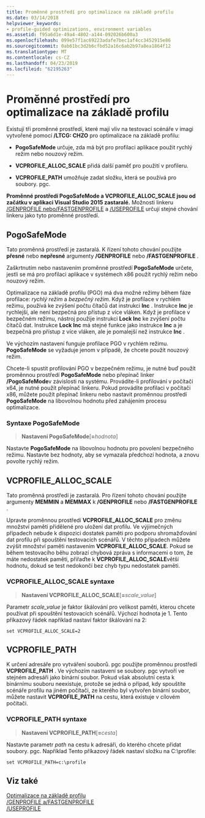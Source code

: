 ```yaml
---
title: Proměnné prostředí pro optimalizace na základě profilu
ms.date: 03/14/2018
helpviewer_keywords:
- profile-guided optimizations, environment variables
ms.assetid: f95a6d1e-49a4-4802-a144-092026b600a3
ms.openlocfilehash: 099e57f1ac69223adafe7bec1af4cc3452915e86
ms.sourcegitcommit: 0ab61bc3d2b6cfbd52a16c6ab2b97a8ea1864f12
ms.translationtype: MT
ms.contentlocale: cs-CZ
ms.lasthandoff: 04/23/2019
ms.locfileid: "62195263"
---
```

# <a name="environment-variables-for-profile-guided-optimizations"></a>Proměnné prostředí pro optimalizace na základě profilu

Existují tři proměnné prostředí, které mají vliv na testovací scénáře v imagi vytvořené pomocí **/LTCG: CHZO** pro optimalizace na základě profilu:

- **PogoSafeMode** určuje, zda má být pro profilaci aplikace použit rychlý režim nebo nouzový režim.

- **VCPROFILE_ALLOC_SCALE** přidá další paměť pro použití v profileru.

- **VCPROFILE_PATH** umožňuje zadat složku, která se používá pro soubory. pgc.

**Proměnné prostředí PogoSafeMode a VCPROFILE_ALLOC_SCALE jsou od začátku v aplikaci Visual Studio 2015 zastaralé.** Možnosti linkeru [/GENPROFILE nebo/FASTGENPROFILE](reference/genprofile-fastgenprofile-generate-profiling-instrumented-build.md) a [/USEPROFILE](reference/useprofile.md) určují stejné chování linkeru jako tyto proměnné prostředí.

## <a name="pogosafemode"></a>PogoSafeMode

Tato proměnná prostředí je zastaralá. K řízení tohoto chování použijte **přesné** nebo **nepřesné** argumenty **/GENPROFILE** nebo **/FASTGENPROFILE** .

Zaškrtnutím nebo nastavením proměnné prostředí **PogoSafeMode** určete, jestli se má pro profilaci aplikace v systémech x86 použít rychlý režim nebo nouzový režim.

Optimalizace na základě profilu (PGO) má dva možné režimy během fáze profilace: *rychlý režim* a *bezpečný režim*. Když je profilace v rychlém režimu, používá ke zvýšení počtu čítačů dat instrukci **Inc** . Instrukce **Inc** je rychlejší, ale není bezpečná pro přístup z více vláken. Když je profilace v bezpečném režimu, nástroj použije instrukci **Lock Inc** ke zvýšení počtu čítačů dat. Instrukce **Lock Inc** má stejné funkce jako instrukce **Inc** a je bezpečná pro přístup z více vláken, ale je pomalejší než instrukce **Inc** .

Ve výchozím nastavení funguje profilace PGO v rychlém režimu. **PogoSafeMode** se vyžaduje jenom v případě, že chcete použít nouzový režim.

Chcete-li spustit profilování PGO v bezpečném režimu, je nutné buď použít proměnnou prostředí **PogoSafeMode** nebo přepínač linker **/PogoSafeMode**v závislosti na systému. Provádíte-li profilování v počítači x64, je nutné použít přepínač linkeru. Pokud provádíte profilaci v počítači x86, můžete použít přepínač linkeru nebo nastavit proměnnou prostředí **PogoSafeMode** na libovolnou hodnotu před zahájením procesu optimalizace.

### <a name="pogosafemode-syntax"></a>Syntaxe PogoSafeMode

> **Nastavení PogoSafeMode**[**=**_hodnota_]

Nastavte **PogoSafeMode** na libovolnou hodnotu pro povolení bezpečného režimu. Nastavte bez hodnoty, aby se vymazala předchozí hodnota, a znovu povolte rychlý režim.

## <a name="vcprofile_alloc_scale"></a>VCPROFILE_ALLOC_SCALE

Tato proměnná prostředí je zastaralá. Pro řízení tohoto chování použijte argumenty **MEMMIN** a **MEMMAX** k **/GENPROFILE** nebo **/FASTGENPROFILE** .

Upravte proměnnou prostředí **VCPROFILE_ALLOC_SCALE** pro změnu množství paměti přidělené pro uložení dat profilu. Ve výjimečných případech nebude k dispozici dostatek paměti pro podporu shromažďování dat profilu při spouštění testovacích scénářů. V těchto případech můžete zvýšit množství paměti nastavením **VCPROFILE_ALLOC_SCALE**. Pokud se během testovacího běhu zobrazí chybová zpráva s informacemi o tom, že máte nedostatek paměti, přiřaďte k **VCPROFILE_ALLOC_SCALE**větší hodnotu, dokud se test nedokončí bez chyb typu nedostatek paměti.

### <a name="vcprofile_alloc_scale-syntax"></a>VCPROFILE_ALLOC_SCALE syntaxe

> **Nastavení VCPROFILE_ALLOC_SCALE**[__=__*scale_value*]

Parametr *scale_value* je faktor škálování pro velikost paměti, kterou chcete používat při spouštění testovacích scénářů.  Výchozí hodnota je 1. Tento příkazový řádek například nastaví faktor škálování na 2:

`set VCPROFILE_ALLOC_SCALE=2`

## <a name="vcprofile_path"></a>VCPROFILE_PATH

K určení adresáře pro vytváření souborů. pgc použijte proměnnou prostředí **VCPROFILE_PATH** . Ve výchozím nastavení se soubory. pgc vytvoří ve stejném adresáři jako binární soubor. Pokud však absolutní cesta k binárnímu souboru neexistuje, protože se jedná o případ, kdy spouštíte scénáře profilu na jiném počítači, ze kterého byl vytvořen binární soubor, můžete nastavit **VCPROFILE_PATH** na cestu, která existuje v cílovém počítači.

### <a name="vcprofile_path-syntax"></a>VCPROFILE_PATH syntaxe

> **Nastavení VCPROFILE_PATH**[**=**_cesta_]

Nastavte parametr *path* na cestu k adresáři, do kterého chcete přidat soubory. pgc. Například Tento příkazový řádek nastaví složku na C:\profile:

`set VCPROFILE_PATH=c:\profile`

## <a name="see-also"></a>Viz také

[Optimalizace na základě profilu](profile-guided-optimizations.md)<br/>
[/GENPROFILE a/FASTGENPROFILE](reference/genprofile-fastgenprofile-generate-profiling-instrumented-build.md)<br/>
[/USEPROFILE](reference/useprofile.md)<br/>
